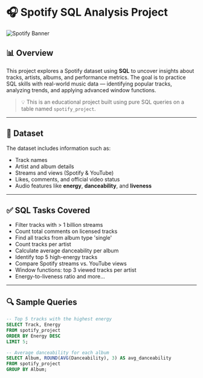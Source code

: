 # 🎧 Spotify SQL Analysis Project

![Spotify Banner](https://storage.googleapis.com/pr-newsroom-wp/1/2023/11/Spotify_Logo_RGB_Green.png)

## 📊 Overview

This project explores a Spotify dataset using **SQL** to uncover insights about tracks, artists, albums, and performance metrics. The goal is to practice SQL skills with real-world music data — identifying popular tracks, analyzing trends, and applying advanced window functions.

> 💡 This is an educational project built using pure SQL queries on a table named `spotify_project`.

---

## 📁 Dataset

The dataset includes information such as:
- Track names
- Artist and album details
- Streams and views (Spotify & YouTube)
- Likes, comments, and official video status
- Audio features like **energy**, **danceability**, and **liveness**

---

## ✅ SQL Tasks Covered

- Filter tracks with > 1 billion streams  
- Count total comments on licensed tracks  
- Find all tracks from album type 'single'  
- Count tracks per artist  
- Calculate average danceability per album  
- Identify top 5 high-energy tracks  
- Compare Spotify streams vs. YouTube views  
- Window functions: top 3 viewed tracks per artist  
- Energy-to-liveness ratio and more...

---

## 🔍 Sample Queries

```sql
-- Top 5 tracks with the highest energy
SELECT Track, Energy 
FROM spotify_project 
ORDER BY Energy DESC 
LIMIT 5;

-- Average danceability for each album
SELECT Album, ROUND(AVG(Danceability), 3) AS avg_danceability 
FROM spotify_project 
GROUP BY Album;
